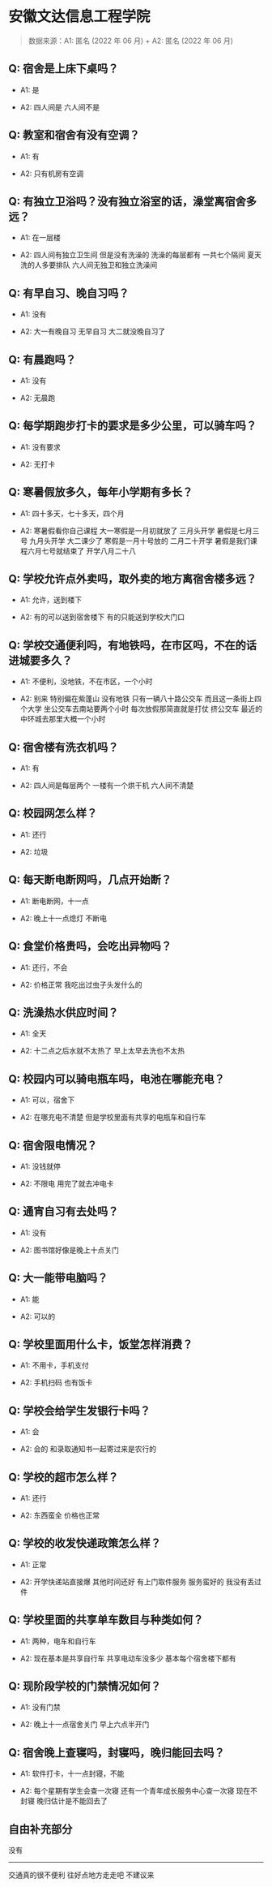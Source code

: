 # 安徽文达信息工程学院

> 数据来源：A1: 匿名 (2022 年 06 月) + A2: 匿名 (2022 年 06 月)

## Q: 宿舍是上床下桌吗？

- A1: 是

- A2: 四人间是 六人间不是

## Q: 教室和宿舍有没有空调？

- A1: 有

- A2: 只有机房有空调

## Q: 有独立卫浴吗？没有独立浴室的话，澡堂离宿舍多远？

- A1: 在一层楼

- A2: 四人间有独立卫生间 但是没有洗澡的 洗澡的每层都有 一共七个隔间 夏天洗的人多要排队 六人间无独卫和独立洗澡间

## Q: 有早自习、晚自习吗？

- A1: 没有

- A2: 大一有晚自习 无早自习 大二就没晚自习了

## Q: 有晨跑吗？

- A1: 没有

- A2: 无晨跑

## Q: 每学期跑步打卡的要求是多少公里，可以骑车吗？

- A1: 没有要求

- A2: 无打卡

## Q: 寒暑假放多久，每年小学期有多长？

- A1: 四十多天，七十多天，四个月

- A2: 寒暑假看你自己课程 大一寒假是一月初就放了 三月头开学 暑假是七月三号 九月头开学 大二课少了 寒假是一月十号放的 二月二十开学 暑假是我们课程六月七号就结束了 开学八月二十八

## Q: 学校允许点外卖吗，取外卖的地方离宿舍楼多远？

- A1: 允许，送到楼下

- A2: 有的可以送到宿舍楼下 有的只能送到学校大门口

## Q: 学校交通便利吗，有地铁吗，在市区吗，不在的话进城要多久？

- A1: 不便利，没地铁，不在市区，一个小时

- A2: 别来 特别偏在紫蓬山 没有地铁 只有一辆八十路公交车 而且这一条街上四个大学 坐公交车去南站要两个小时 每次放假那简直就是打仗 挤公交车 最近的中环城去那里大概一个小时

## Q: 宿舍楼有洗衣机吗？

- A1: 有

- A2: 四人间是每层两个 一楼有一个烘干机 六人间不清楚

## Q: 校园网怎么样？

- A1: 还行

- A2: 垃圾

## Q: 每天断电断网吗，几点开始断？

- A1: 断电断网，十一点

- A2: 晚上十一点熄灯 不断电

## Q: 食堂价格贵吗，会吃出异物吗？

- A1: 还行，不会

- A2: 价格正常 我吃出过虫子头发什么的

## Q: 洗澡热水供应时间？

- A1: 全天

- A2: 十二点之后水就不太热了 早上太早去洗也不太热

## Q: 校园内可以骑电瓶车吗，电池在哪能充电？

- A1: 可以，宿舍下

- A2: 在哪充电不清楚 但是学校里面有共享的电瓶车和自行车

## Q: 宿舍限电情况？

- A1: 没钱就停

- A2: 不限电 用完了就去冲电卡

## Q: 通宵自习有去处吗？

- A1: 没有

- A2: 图书馆好像是晚上十点关门

## Q: 大一能带电脑吗？

- A1: 能

- A2: 可以的

## Q: 学校里面用什么卡，饭堂怎样消费？

- A1: 不用卡，手机支付

- A2: 手机扫码 也有饭卡

## Q: 学校会给学生发银行卡吗？

- A1: 会

- A2: 会的 和录取通知书一起寄过来是农行的

## Q: 学校的超市怎么样？

- A1: 还行

- A2: 东西蛮全 价格也正常

## Q: 学校的收发快递政策怎么样？

- A1: 正常

- A2: 开学快递站直接爆 其他时间还好 有上门取件服务 服务蛮好的 我没有丢过件

## Q: 学校里面的共享单车数目与种类如何？

- A1: 两种，电车和自行车

- A2: 现在基本是共享自行车 共享电动车没多少 基本每个宿舍楼下都有

## Q: 现阶段学校的门禁情况如何？

- A1: 没有门禁

- A2: 晚上十一点宿舍关门 早上六点半开门

## Q: 宿舍晚上查寝吗，封寝吗，晚归能回去吗？

- A1: 软件打卡，十一点封寝，不能

- A2: 每个星期有学生会查一次寝 还有一个青年成长服务中心查一次寝 现在不封寝 晚归估计是不能回去了

## 自由补充部分

没有

***

交通真的很不便利 往好点地方走走吧 不建议来